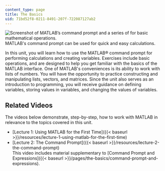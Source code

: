 ```yaml
---
content_type: page
title: The Basics
uid: 71bd52f8-0211-8491-207f-722087127ab2
---
```


![Screenshot of MATLAB’s command prompt and a series of for basic mathematical operations.](BASEURL_PLACEHOLDER/resources/unit_1_image)  
MATLAB's command prompt can be used for quick and easy calculations.

In this unit, you will learn how to use the MATLAB® command prompt for performing calculations and creating variables. Exercises include basic operations, and are designed to help you get familiar with the basics of the MATLAB interface. One of MATLAB's conveniences is its ability to work with lists of numbers. You will have the opportunity to practice constructing and manipulating lists, vectors, and matrices. Since the unit also serves as an introduction to programming, you will receive guidance on defining variables, storing values in variables, and changing the values of variables.

Related Videos
--------------

The videos below demonstrate, step-by-step, how to work with MATLAB in relevance to the topics covered in this unit.

*   [Lecture 1: Using MATLAB for the First Time]({{< baseurl >}}/resources/lecture-1-using-matlab-for-the-first-time)
*   [Lecture 2: The Command Prompt]({{< baseurl >}}/resources/lecture-2-the-command-prompt)  
    This video includes material supplementary to [Command Prompt and Expressions]({{< baseurl >}}/pages/the-basics/command-prompt-and-expressions).